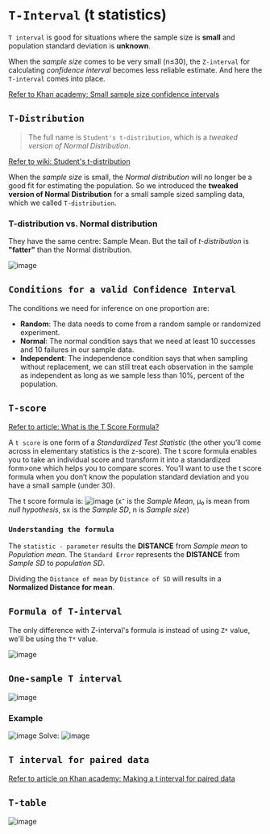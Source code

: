 # `T-Interval` (t statistics)

`T interval` is good for situations where the sample size is **small** and population standard deviation is **unknown**.

When the _sample size_ comes to be very small (n≤30), the `Z-interval` for calculating _confidence interval_ becomes less reliable estimate. And here the `T-interval` comes into place.


[Refer to Khan academy: Small sample size confidence intervals](https://www.khanacademy.org/math/statistics-probability/confidence-intervals-one-sample/modal/v/small-sample-size-confidence-intervals)

## `T-Distribution`
> The full name is `Student's t-distribution`, which is a _tweaked version of Normal Distribution_.

[Refer to wiki: Student's t-distribution](https://www.wikiwand.com/en/Student%27s_t-distribution)

When the _sample size_ is small, the _Normal distribution_ will no longer be a good fit for estimating the population.
So we introduced the **tweaked version of Normal Distribution** for a small sample sized sampling data, which we called `T-distribution`.

### T-distribution vs. Normal distribution
They have the same centre: Sample Mean.
But the tail of _t-distribution_ is **"fatter"** than the Normal distribution.

![image](https://user-images.githubusercontent.com/14041622/45145332-f840d300-b1f2-11e8-8e71-c4f628a70103.png)


## `Conditions for a valid Confidence Interval`

The conditions we need for inference on one proportion are:
- **Random**:
The data needs to come from a random sample or randomized experiment.
- **Normal**:
The normal condition says that we need at least 10 successes and 10 failures in our sample data. 
- **Independent**:
The independence condition says that when sampling without replacement, we can still treat each observation in the sample as independent as long as we sample less than 10%, percent of the population. 


## `T-score`
[Refer to article: What is the T Score Formula?](http://www.statisticshowto.com/probability-and-statistics/t-distribution/t-score-formula/)

A `t score` is one form of a _Standardized Test Statistic_ (the other you’ll come across in elementary statistics is the z-score). 
The t score formula enables you to take an individual score and transform it into a standardized form>one which helps you to compare scores.
You’ll want to use the t score formula when you don’t know the population standard deviation and you have a small sample (under 30).

The t score formula is:
![image](https://user-images.githubusercontent.com/14041622/45405237-a1c11200-b694-11e8-9b9a-0aa997626201.png)
(x⁻ is the _Sample Mean_, μ₀ is mean from _null hypothesis_, sx is the _Sample SD_, n is _Sample size_)

### `Understanding the formula`

The `statistic - parameter` results the **DISTANCE** from _Sample mean_ to _Population mean_.
The `Standard Error` represents the **DISTANCE** from _Sample SD_ to _population SD_.

Dividing the `Distance of mean` by `Distance of SD` will results in a **Normalized Distance for mean**.

## `Formula of T-interval`
The only difference with Z-interval's formula is instead of using `Z*` value, we'll be using the `T*` value.

![image](https://user-images.githubusercontent.com/14041622/45149152-7b662700-b1fb-11e8-8808-d77e4afb3f59.png)


## `One-sample T interval`

![image](https://user-images.githubusercontent.com/14041622/45143356-a3e72480-b1ed-11e8-8c3a-65fdc286b266.png)

### Example
![image](https://user-images.githubusercontent.com/14041622/45148249-730cec80-b1f9-11e8-90d6-4f8d3e05b126.png)
Solve:
![image](https://user-images.githubusercontent.com/14041622/45148343-a0f23100-b1f9-11e8-926f-4a845d02ab83.png)



## `T interval for paired data`
[Refer to article on Khan academy: Making a t interval for paired data](https://www.khanacademy.org/math/statistics-probability/confidence-intervals-one-sample/modal/a/one-sample-t-interval-paired-data)


## `T-table`

![image](https://user-images.githubusercontent.com/14041622/45141390-51573980-b1e8-11e8-9c62-09c613cccf7e.png)
